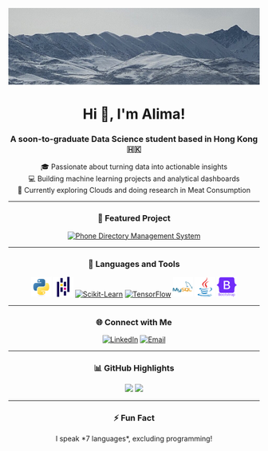 <p align="center">
  <img src="./HeaderPic.jpeg" alt="Header" width="600" />
</p>



<h1 align="center">Hi 👋, I'm Alima!</h1>
<h3 align="center">A soon-to-graduate Data Science student based in Hong Kong 🇭🇰</h3>

<p align="center">
  🎓 Passionate about turning data into actionable insights<br>
  💻 Building machine learning projects and analytical dashboards<br>
  🌱 Currently exploring Clouds and doing research in Meat Consumption
</p>

<hr>

<h3 align="center">📂 Featured Project</h3>
<p align="center">
  <a href="https://github.com/alimanbg/Phone-Directory-Management-System" target="_blank">
    <img src="https://github-readme-stats.vercel.app/api/pin/?username=alimanbg&repo=Phone-Directory-Management-System&theme=dracula" alt="Phone Directory Management System" />
  </a>
</p>

<hr>

<h3 align="center">🧰 Languages and Tools</h3>
<p align="center">
  <a href="https://www.python.org"><img src="https://raw.githubusercontent.com/devicons/devicon/master/icons/python/python-original.svg" alt="Python" width="40" height="40" /></a>
  <a href="https://pandas.pydata.org/"><img src="https://raw.githubusercontent.com/devicons/devicon/master/icons/pandas/pandas-original.svg" alt="Pandas" width="40" height="40" /></a>
  <a href="https://scikit-learn.org/"><img src="https://upload.wikimedia.org/wikipedia/commons/0/05/Scikit_learn_logo_small.svg" alt="Scikit-Learn" width="40" height="40" /></a>
  <a href="https://www.tensorflow.org/"><img src="https://www.vectorlogo.zone/logos/tensorflow/tensorflow-icon.svg" alt="TensorFlow" width="40" height="40" /></a>
  <a href="https://www.mysql.com/"><img src="https://raw.githubusercontent.com/devicons/devicon/master/icons/mysql/mysql-original-wordmark.svg" alt="MySQL" width="40" height="40" /></a>
  <a href="https://www.java.com"><img src="https://raw.githubusercontent.com/devicons/devicon/master/icons/java/java-original.svg" alt="Java" width="40" height="40" /></a>
  <a href="https://getbootstrap.com"><img src="https://raw.githubusercontent.com/devicons/devicon/master/icons/bootstrap/bootstrap-plain-wordmark.svg" alt="Bootstrap" width="40" height="40" /></a>
</p>

<hr>

<h3 align="center">🌐 Connect with Me</h3>
<p align="center">
  <a href="https://linkedin.com/in/alimanurbegimbaeva"><img src="https://raw.githubusercontent.com/rahuldkjain/github-profile-readme-generator/master/src/images/icons/Social/linked-in-alt.svg" alt="LinkedIn" height="30" width="40" /></a>
  <a href="mailto:alimanurb@gmail.com"><img src="https://cdn-icons-png.flaticon.com/512/732/732200.png" alt="Email" height="30" width="40" /></a>
</p>

<hr>

<h3 align="center">📊 GitHub Highlights</h3>
<p align="center">
  <img src="https://github-readme-stats.vercel.app/api?username=alimanbg&show_icons=true&theme=dracula&hide_border=true" />
  <img src="https://github-readme-streak-stats.herokuapp.com/?user=alimanbg&theme=dracula&hide_border=true" />
</p>

<hr>

<h3 align="center">⚡ Fun Fact</h3>
<p align="center">
  I speak *7 languages*, excluding programming!
</p>
